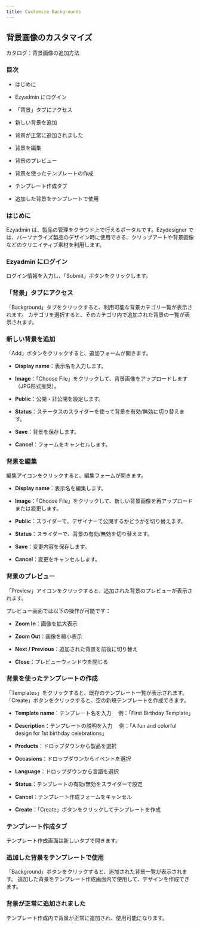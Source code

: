 ```yaml
---
title: Customize Backgrounds
---
```




## **背景画像のカスタマイズ**

カタログ：背景画像の追加方法





### **目次**

* はじめに


* Ezyadmin にログイン


* 「背景」タブにアクセス


* 新しい背景を追加


* 背景が正常に追加されました


* 背景を編集


* 背景のプレビュー


* 背景を使ったテンプレートの作成


* テンプレート作成タブ


* 追加した背景をテンプレートで使用







### **はじめに**

Ezyadmin は、製品の管理をクラウド上で行えるポータルです。Ezydesigner では、パーソナライズ製品のデザイン時に使用できる、クリップアートや背景画像などのクリエイティブ素材を利用します。





### **Ezyadmin にログイン**

ログイン情報を入力し、「Submit」ボタンをクリックします。





### **「背景」タブにアクセス**

「Background」タブをクリックすると、利用可能な背景カテゴリ一覧が表示されます。
 カテゴリを選択すると、そのカテゴリ内で追加された背景の一覧が表示されます。





### **新しい背景を追加**

「Add」ボタンをクリックすると、追加フォームが開きます。

* **Display name**：表示名を入力します。


* **Image**：「Choose File」をクリックして、背景画像をアップロードします（JPG形式推奨）。


* **Public**：公開・非公開を設定します。


* **Status**：ステータスのスライダーを使って背景を有効/無効に切り替えます。


* **Save**：背景を保存します。


* **Cancel**：フォームをキャンセルします。







### **背景を編集**

編集アイコンをクリックすると、編集フォームが開きます。

* **Display name**：表示名を編集します。


* **Image**：「Choose File」をクリックして、新しい背景画像を再アップロードまたは変更します。


* **Public**：スライダーで、デザイナーで公開するかどうかを切り替えます。


* **Status**：スライダーで、背景の有効/無効を切り替えます。


* **Save**：変更内容を保存します。


* **Cancel**：変更をキャンセルします。







### **背景のプレビュー**

「Preview」アイコンをクリックすると、追加された背景のプレビューが表示されます。

プレビュー画面では以下の操作が可能です：

* **Zoom In**：画像を拡大表示


* **Zoom Out**：画像を縮小表示


* **Next / Previous**：追加された背景を前後に切り替え


* **Close**：プレビューウィンドウを閉じる







### **背景を使ったテンプレートの作成**

「Templates」をクリックすると、既存のテンプレート一覧が表示されます。
 「Create」ボタンをクリックすると、空の新規テンプレートを作成できます。

* **Template name**：テンプレート名を入力
   　例：「First Birthday Template」


* **Description**：テンプレートの説明を入力
   　例：「A fun and colorful design for 1st birthday celebrations」


* **Products**：ドロップダウンから製品を選択


* **Occasions**：ドロップダウンからイベントを選択


* **Language**：ドロップダウンから言語を選択


* **Status**：テンプレートの有効/無効をスライダーで設定


* **Cancel**：テンプレート作成フォームをキャンセル


* **Create**：「Create」ボタンをクリックしてテンプレートを作成







### **テンプレート作成タブ**

テンプレート作成画面は新しいタブで開きます。





### **追加した背景をテンプレートで使用**

「Background」ボタンをクリックすると、追加された背景一覧が表示されます。
 追加した背景をテンプレート作成画面内で使用して、デザインを作成できます。





### **背景が正常に追加されました**

テンプレート作成内で背景が正常に追加され、使用可能になります。

